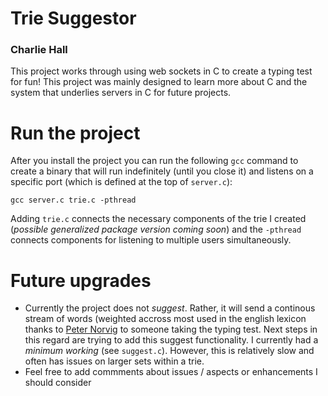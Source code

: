 # Trie Suggestor
### Charlie Hall

This project works through using web sockets in C to create a typing test for fun! This project was mainly designed to learn more about C and the system that underlies servers in C for future projects.

# Run the project
After you install the project you can run the following `gcc` command to create a binary that will run indefinitely (until you close it) and listens on a specific port (which is defined at the top of `server.c`):

```
gcc server.c trie.c -pthread
```
Adding `trie.c` connects the necessary components of the trie I created (_possible generalized package version coming soon_) and the `-pthread` connects components for listening to multiple users simultaneously.

# Future upgrades
- Currently the project does not _suggest_. Rather, it will send a continous stream of words (weighted accross most used in the english lexicon thanks to [Peter Norvig](http://norvig.com/google-books-common-words.txt) to someone taking the typing test. Next steps in this regard are trying to add this suggest functionality. I currently had a _minimum working_ (see `suggest.c`). However, this is relatively slow and often has issues on larger sets within a trie.
- Feel free to add commments about issues / aspects or enhancements I should consider

